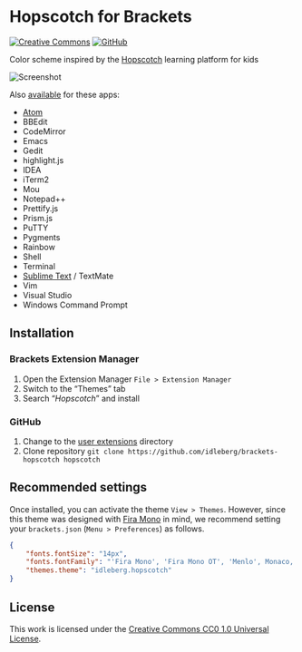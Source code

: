 # Hopscotch for Brackets

[![Creative Commons](https://img.shields.io/badge/license-CC0%201.0-orange.svg?style=flat-square)](http://creativecommons.org/publicdomain/zero/1.0/)
[![GitHub](https://img.shields.io/github/release/idleberg/brackets-hopscotch.svg?style=flat-square)](https://github.com/idleberg/brackets-hopscotch/releases)

Color scheme inspired by the [Hopscotch](http://www.gethopscotch.com/) learning platform for kids

![Screenshot](https://raw.github.com/idleberg/Hopscotch.tmTheme/master/preview.png)

Also [available](https://github.com/idleberg/Hopscotch) for these apps:

* [Atom](https://atom.io/themes/hopscotch)
* BBEdit
* CodeMirror
* Emacs
* Gedit
* highlight.js
* IDEA
* iTerm2
* Mou
* Notepad++
* Prettify.js
* Prism.js
* PuTTY
* Pygments
* Rainbow
* Shell
* Terminal
* [Sublime Text](https://packagecontrol.io/packages/Hopscotch%20Color%20Scheme) / TextMate
* Vim
* Visual Studio
* Windows Command Prompt

## Installation

### Brackets Extension Manager

1. Open the Extension Manager `File > Extension Manager`
2. Switch to the “Themes” tab
3. Search “*Hopscotch*” and install

### GitHub

1. Change to the [user extensions](https://github.com/adobe/brackets/wiki/Extension-Locations) directory
2. Clone repository `git clone https://github.com/idleberg/brackets-hopscotch hopscotch`

## Recommended settings

Once installed, you can activate the theme `View > Themes`. However, since this theme was designed with [Fira Mono](https://mozilla.github.io/Fira/) in mind, we recommend setting your `brackets.json` (`Menu > Preferences`) as follows.

```json
{
    "fonts.fontSize": "14px",
    "fonts.fontFamily": "'Fira Mono', 'Fira Mono OT', 'Menlo', Monaco, 'Lucida Console', monospace",
    "themes.theme": "idleberg.hopscotch"
}
```

## License

This work is licensed under the [Creative Commons CC0 1.0 Universal License](http://creativecommons.org/publicdomain/zero/1.0/legalcode).